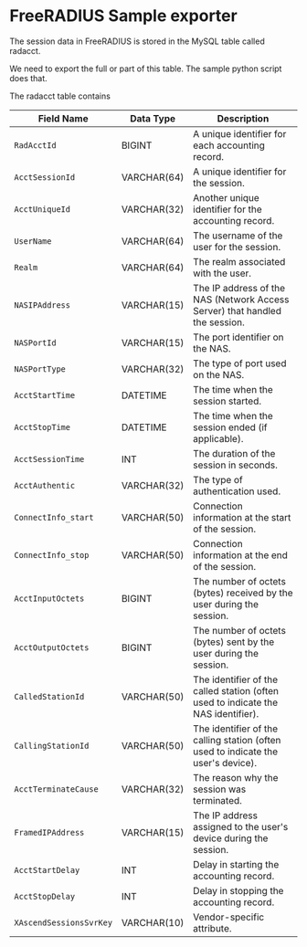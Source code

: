 # FreeRADIUS Sample exporter

The session data in FreeRADIUS is stored in the MySQL table called radacct. 


We need to export the full or part of this table. The sample python script does that.



The radacct table contains 

| Field Name               | Data Type        | Description                                                                 |
|--------------------------|------------------|-----------------------------------------------------------------------------|
| `RadAcctId`              | BIGINT           | A unique identifier for each accounting record.                             |
| `AcctSessionId`          | VARCHAR(64)      | A unique identifier for the session.                                        |
| `AcctUniqueId`           | VARCHAR(32)      | Another unique identifier for the accounting record.                        |
| `UserName`               | VARCHAR(64)      | The username of the user for the session.                                   |
| `Realm`                  | VARCHAR(64)      | The realm associated with the user.                                         |
| `NASIPAddress`           | VARCHAR(15)      | The IP address of the NAS (Network Access Server) that handled the session. |
| `NASPortId`              | VARCHAR(15)      | The port identifier on the NAS.                                             |
| `NASPortType`            | VARCHAR(32)      | The type of port used on the NAS.                                           |
| `AcctStartTime`          | DATETIME         | The time when the session started.                                          |
| `AcctStopTime`           | DATETIME         | The time when the session ended (if applicable).                            |
| `AcctSessionTime`        | INT              | The duration of the session in seconds.                                     |
| `AcctAuthentic`          | VARCHAR(32)      | The type of authentication used.                                            |
| `ConnectInfo_start`      | VARCHAR(50)      | Connection information at the start of the session.                         |
| `ConnectInfo_stop`       | VARCHAR(50)      | Connection information at the end of the session.                           |
| `AcctInputOctets`        | BIGINT           | The number of octets (bytes) received by the user during the session.       |
| `AcctOutputOctets`       | BIGINT           | The number of octets (bytes) sent by the user during the session.           |
| `CalledStationId`        | VARCHAR(50)      | The identifier of the called station (often used to indicate the NAS identifier). |
| `CallingStationId`       | VARCHAR(50)      | The identifier of the calling station (often used to indicate the user's device). |
| `AcctTerminateCause`     | VARCHAR(32)      | The reason why the session was terminated.                                  |
| `FramedIPAddress`        | VARCHAR(15)      | The IP address assigned to the user's device during the session.            |
| `AcctStartDelay`         | INT              | Delay in starting the accounting record.                                    |
| `AcctStopDelay`          | INT              | Delay in stopping the accounting record.                                    |
| `XAscendSessionsSvrKey`  | VARCHAR(10)      | Vendor-specific attribute.                                                  |



